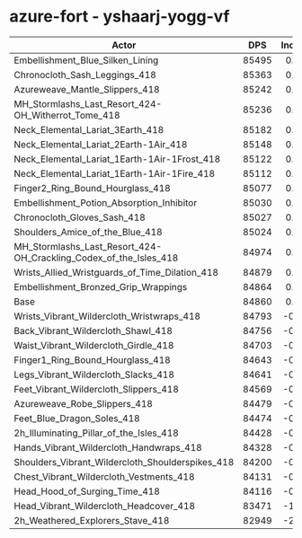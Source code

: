 # azure-fort - yshaarj-yogg-vf
| Actor | DPS | Increase |
|---|:---:|:---:|
|Embellishment_Blue_Silken_Lining|85495|0.75%|
|Chronocloth_Sash_Leggings_418|85363|0.59%|
|Azureweave_Mantle_Slippers_418|85242|0.45%|
|MH_Stormlashs_Last_Resort_424-OH_Witherrot_Tome_418|85236|0.44%|
|Neck_Elemental_Lariat_3Earth_418|85182|0.38%|
|Neck_Elemental_Lariat_2Earth-1Air_418|85148|0.34%|
|Neck_Elemental_Lariat_1Earth-1Air-1Frost_418|85122|0.31%|
|Neck_Elemental_Lariat_1Earth-1Air-1Fire_418|85112|0.30%|
|Finger2_Ring_Bound_Hourglass_418|85077|0.26%|
|Embellishment_Potion_Absorption_Inhibitor|85030|0.20%|
|Chronocloth_Gloves_Sash_418|85027|0.20%|
|Shoulders_Amice_of_the_Blue_418|85024|0.19%|
|MH_Stormlashs_Last_Resort_424-OH_Crackling_Codex_of_the_Isles_418|84974|0.13%|
|Wrists_Allied_Wristguards_of_Time_Dilation_418|84879|0.02%|
|Embellishment_Bronzed_Grip_Wrappings|84864|0.00%|
|Base|84860|0.00%|
|Wrists_Vibrant_Wildercloth_Wristwraps_418|84793|-0.08%|
|Back_Vibrant_Wildercloth_Shawl_418|84756|-0.12%|
|Waist_Vibrant_Wildercloth_Girdle_418|84703|-0.19%|
|Finger1_Ring_Bound_Hourglass_418|84643|-0.26%|
|Legs_Vibrant_Wildercloth_Slacks_418|84641|-0.26%|
|Feet_Vibrant_Wildercloth_Slippers_418|84569|-0.34%|
|Azureweave_Robe_Slippers_418|84479|-0.45%|
|Feet_Blue_Dragon_Soles_418|84474|-0.45%|
|2h_Illuminating_Pillar_of_the_Isles_418|84428|-0.51%|
|Hands_Vibrant_Wildercloth_Handwraps_418|84328|-0.63%|
|Shoulders_Vibrant_Wildercloth_Shoulderspikes_418|84200|-0.78%|
|Chest_Vibrant_Wildercloth_Vestments_418|84131|-0.86%|
|Head_Hood_of_Surging_Time_418|84116|-0.88%|
|Head_Vibrant_Wildercloth_Headcover_418|83471|-1.64%|
|2h_Weathered_Explorers_Stave_418|82949|-2.25%|
